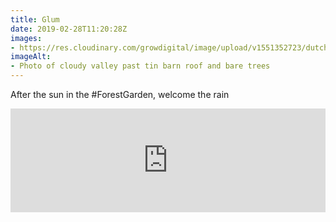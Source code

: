 ```yaml
---
title: Glum
date: 2019-02-28T11:20:28Z
images: 
- https://res.cloudinary.com/growdigital/image/upload/v1551352723/dutchbarn-E97877B2.jpg
imageAlt: 
- Photo of cloudy valley past tin barn roof and bare trees
---
```


After the sun in the #ForestGarden, welcome the rain

<iframe width="100%" height="166" scrolling="no" frameborder="no" allow="autoplay" src="https://w.soundcloud.com/player/?url=https%3A//api.soundcloud.com/tracks/582643101&color=%23ff5500&auto_play=false&hide_related=false&show_comments=true&show_user=true&show_reposts=false&show_teaser=true"></iframe>
